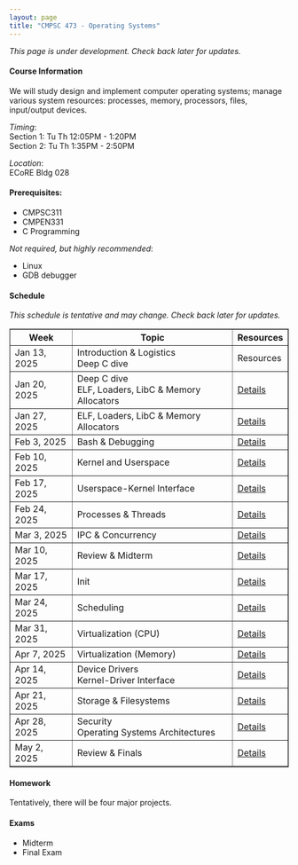 ```yaml
---
layout: page
title: "CMPSC 473 - Operating Systems"
---
```

*This page is under development. Check back later for updates.*

#### Course Information
We will study design and implement computer operating systems; manage various system resources: processes, memory, processors, files, input/output devices.

*Timing*: <br>
Section 1: Tu Th 12:05PM - 1:20PM <br>
Section 2: Tu Th 1:35PM - 2:50PM <br>

*Location*: <br>
ECoRE Bldg 028 

#### Prerequisites:
- CMPSC311
- CMPEN331
- C Programming

*Not required, but highly recommended*:
- Linux 
- GDB debugger

#### Schedule
*This schedule is tentative and may change. Check back later for updates.*

<table border="1">
  <thead>
    <tr>
      <th>Week</th>
      <th>Topic</th>
      <th>Resources</th>
    </tr>
  </thead>
  <tbody>
    <tr>
      <td>Jan 13, 2025</td>
      <td>Introduction & Logistics <br> Deep C dive</td>
      <td>Resources</td>
    </tr>
    <tr>
      <td>Jan 20, 2025</td>
      <td>Deep C dive <br> ELF, Loaders, LibC & Memory Allocators</td>
      <td><a href="#">Details</a></td>
    </tr>
    <tr>
      <td>Jan 27, 2025</td>
      <td>ELF, Loaders, LibC & Memory Allocators</td>
      <td><a href="#">Details</a></td>
    </tr>
    <tr>
      <td>Feb 3, 2025</td>
      <td>Bash & Debugging</td>
      <td><a href="#">Details</a></td>
    </tr>
    <tr>
      <td>Feb 10, 2025</td>
      <td>Kernel and Userspace</td>
      <td><a href="#">Details</a></td>
    </tr>
    <tr>
      <td>Feb 17, 2025</td>
      <td>Userspace-Kernel Interface</td>
      <td><a href="#">Details</a></td>
    </tr>
    <tr>
      <td>Feb 24, 2025</td>
      <td>Processes & Threads</td>
      <td><a href="#">Details</a></td>
    </tr>
    <tr>
      <td>Mar 3, 2025</td>
      <td>IPC & Concurrency</td>
      <td><a href="#">Details</a></td>
    </tr>
    <tr>
      <td>Mar 10, 2025</td>
      <td>Review & Midterm</td>
      <td><a href="#">Details</a></td>
    </tr>
    <tr>
      <td>Mar 17, 2025</td>
      <td>Init</td>
      <td><a href="#">Details</a></td>
    </tr>
    <tr>
      <td>Mar 24, 2025</td>
      <td>Scheduling</td>
      <td><a href="#">Details</a></td>
    </tr>
    <tr>
      <td>Mar 31, 2025</td>
      <td>Virtualization (CPU)</td>
      <td><a href="#">Details</a></td>
    </tr>
    <tr>
      <td>Apr 7, 2025</td>
      <td>Virtualization (Memory)</td>
      <td><a href="#">Details</a></td>
    </tr>
    <tr>
      <td>Apr 14, 2025</td>
      <td>Device Drivers <br> Kernel-Driver Interface</td>
      <td><a href="#">Details</a></td>
    </tr>
    <tr>
      <td>Apr 21, 2025</td>
      <td>Storage & Filesystems</td>
      <td><a href="#">Details</a></td>
    </tr>
    <tr>
      <td>Apr 28, 2025</td>
      <td>Security <br> Operating Systems Architectures</td>
      <td><a href="#">Details</a></td>
    </tr>
    <tr>
      <td>May 2, 2025</td>
      <td>Review & Finals</td>
      <td><a href="#">Details</a></td>
    </tr>
  </tbody>
</table>


#### Homework

Tentatively, there will be four major projects.

#### Exams

- Midterm
- Final Exam
